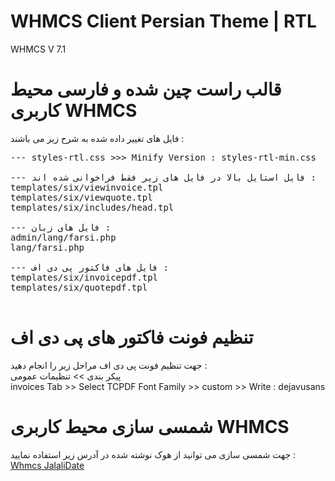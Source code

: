 # WHMCS Client Persian Theme | RTL
WHMCS V 7.1

# قالب راست چین شده و فارسی محیط کاربری WHMCS

فایل های تغییر داده شده به شرح زیر می باشند :
<pre>
--- styles-rtl.css >>> Minify Version : styles-rtl-min.css

--- فایل استایل بالا در فایل های زیر فقط فراخوانی شده اند :
templates/six/viewinvoice.tpl
templates/six/viewquote.tpl
templates/six/includes/head.tpl

--- فایل های زبان :
admin/lang/farsi.php
lang/farsi.php

--- فایل های فاکتور پی دی اف :
templates/six/invoicepdf.tpl
templates/six/quotepdf.tpl

</pre>
# تنظیم فونت فاکتور های پی دی اف
جهت تنظیم فونت پی دی اف مراحل زیر را انجام دهید :<br>
پیکر بندی >> تنظیمات عمومی <br>
invoices Tab >> Select TCPDF Font Family >> custom >> Write : dejavusans<br>

# شمسی سازی محیط کاربری WHMCS
جهت شمسی سازی می توانید از هوک نوشته شده در آدرس زیر استفاده نمایید :<br>
<a href="https://github.com/sibche2013/Whmcs-JalaliDate" title="شمسی ساز whmcs">Whmcs JalaliDate</a>
